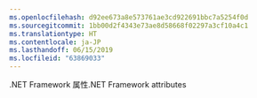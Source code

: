 ```yaml
---
ms.openlocfilehash: d92ee673a8e573761ae3cd922691bbc7a5254f0d
ms.sourcegitcommit: 1bb00d2f4343e73ae8d58668f02297a3cf10a4c1
ms.translationtype: HT
ms.contentlocale: ja-JP
ms.lasthandoff: 06/15/2019
ms.locfileid: "63869033"
---
```

<span data-ttu-id="3a551-101">.NET Framework 属性</span><span class="sxs-lookup"><span data-stu-id="3a551-101">.NET Framework attributes</span></span>